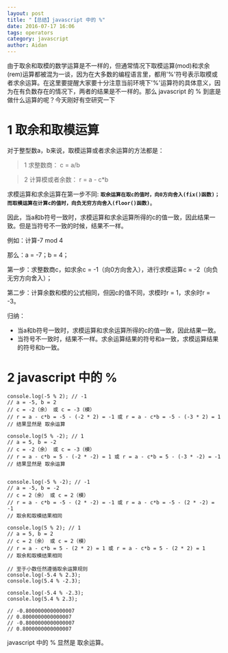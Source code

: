 ```yaml
---
layout: post
title: "【总结】javascript 中的 %"
date: 2016-07-17 16:06
tags: operators
category: javascript
author: Aidan
---
```


由于取余和取模的数学运算是不一样的，但通常情况下取模运算(mod)和求余(rem)运算都被混为一谈，因为在大多数的编程语言里，都用'%'符号表示取模或者求余运算。在这里要提醒大家要十分注意当前环境下'%'运算符的具体意义，因为在有负数存在的情况下，两者的结果是不一样的。那么 javascript 的 % 到底是做什么运算的呢？今天刚好有空研究一下 

# 1 取余和取模运算

对于整型数a，b来说，取模运算或者求余运算的方法都是：

>1 求整数商： 		c = a/b

>2 计算模或者余数： r = a - c*b

求模运算和求余运算在第一步不同: **`取余运算在取c的值时，向0方向舍入(fix()函数)；而取模运算在计算c的值时，向负无穷方向舍入(floor()函数)`**。

因此，当a和b符号一致时，求模运算和求余运算所得的c的值一致，因此结果一致。但是当符号不一致的时候，结果不一样。

例如：计算-7 mod 4

那么：a = -7；b = 4；

第一步：求整数商c，如求余c = -1（向0方向舍入），进行求模运算c = -2（向负无穷方向舍入）；

第二步：计算余数和模的公式相同，但因c的值不同，求模时r = 1，求余时r = -3。

归纳：

- 当a和b符号一致时，求模运算和求余运算所得的c的值一致，因此结果一致。
- 当符号不一致时，结果不一样。求余运算结果的符号和a一致，求模运算结果的符号和b一致。

# 2 javascript 中的 %

```
console.log(-5 % 2); // -1
// a = -5, b = 2
// c = -2（余） 或 c = -3（模）
// r = a - c*b = -5 - (-2 * 2) = -1 或 r = a - c*b = -5 - (-3 * 2) = 1
// 结果显然是 取余运算

console.log(5 % -2); // 1
// a = 5, b = -2
// c = -2（余） 或 c = -3（模）
// r = a - c*b = 5 - (-2 * -2) = 1 或 r = a - c*b = 5 - (-3 * -2) = -1
// 结果显然是 取余运算


console.log(-5 % -2); // -1
// a = -5, b = -2
// c = 2（余） 或 c = 2（模）
// r = a - c*b = -5 - (2 * -2) = -1 或 r = a - c*b = -5 - (2 * -2) = -1
// 取余和取模结果相同

console.log(5 % 2); // 1
// a = 5, b = 2
// c = 2（余） 或 c = 2（模）
// r = a - c*b = 5 - (2 * 2) = 1 或 r = a - c*b = 5 - (2 * 2) = 1
// 取余和取模结果相同

// 至于小数任然遵循取余运算规则
console.log(-5.4 % 2.3);
console.log(5.4 % -2.3);

console.log(-5.4 % -2.3);
console.log(5.4 % 2.3);

// -0.8000000000000007
// 0.8000000000000007
// -0.8000000000000007
// 0.8000000000000007
```

javascript 中的 % 显然是 取余运算。




